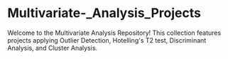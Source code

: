 # Multivariate-_Analysis_Projects
Welcome to the Multivariate Analysis Repository! This collection features projects applying Outlier Detection, Hotelling's T2 test, Discriminant Analysis, and Cluster Analysis. 
